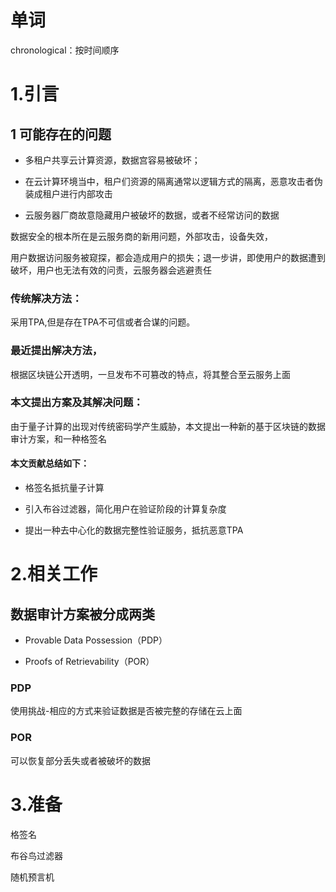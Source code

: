 # 单词

 chronological：按时间顺序

#  1.引言

## 1 可能存在的问题

- 多租户共享云计算资源，数据宫容易被破坏；

- 在云计算环境当中，租户们资源的隔离通常以逻辑方式的隔离，恶意攻击者伪装成租户进行内部攻击
- 云服务器厂商故意隐藏用户被破坏的数据，或者不经常访问的数据



数据安全的根本所在是云服务商的新用问题，外部攻击，设备失效，

用户数据访问服务被窥探，都会造成用户的损失；退一步讲，即使用户的数据遭到破坏，用户也无法有效的问责，云服务器会逃避责任



### 传统解决方法：

采用TPA,但是存在TPA不可信或者合谋的问题。

### 最近提出解决方法，

根据区块链公开透明，一旦发布不可篡改的特点，将其整合至云服务上面

### 本文提出方案及其解决问题：

由于量子计算的出现对传统密码学产生威胁，本文提出一种新的基于区块链的数据审计方案，和一种格签名

#### 本文贡献总结如下：

- 格签名抵抗量子计算

- 引入布谷过滤器，简化用户在验证阶段的计算复杂度
- 提出一种去中心化的数据完整性验证服务，抵抗恶意TPA



# 2.相关工作

## 数据审计方案被分成两类

- Provable Data Possession（PDP）

  

- Proofs of Retrievability（POR）

### PDP

使用挑战-相应的方式来验证数据是否被完整的存储在云上面

### POR

可以恢复部分丢失或者被破坏的数据





# 3.准备

格签名

布谷鸟过滤器

随机预言机
